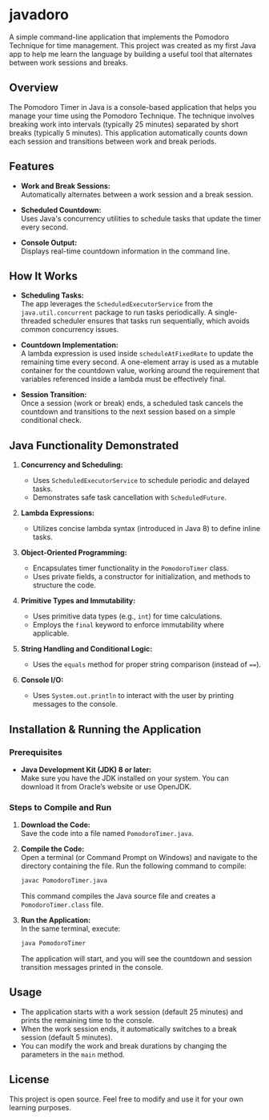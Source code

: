 # javadoro

A simple command-line application that implements the Pomodoro Technique for time management. This project was created as my first Java app to help me learn the language by building a useful tool that alternates between work sessions and breaks.

## Overview

The Pomodoro Timer in Java is a console-based application that helps you manage your time using the Pomodoro Technique. The technique involves breaking work into intervals (typically 25 minutes) separated by short breaks (typically 5 minutes). This application automatically counts down each session and transitions between work and break periods.

## Features

- **Work and Break Sessions:**  
  Automatically alternates between a work session and a break session.
  
- **Scheduled Countdown:**  
  Uses Java's concurrency utilities to schedule tasks that update the timer every second.
  
- **Console Output:**  
  Displays real-time countdown information in the command line.

## How It Works

- **Scheduling Tasks:**  
  The app leverages the `ScheduledExecutorService` from the `java.util.concurrent` package to run tasks periodically. A single-threaded scheduler ensures that tasks run sequentially, which avoids common concurrency issues.

- **Countdown Implementation:**  
  A lambda expression is used inside `scheduleAtFixedRate` to update the remaining time every second. A one-element array is used as a mutable container for the countdown value, working around the requirement that variables referenced inside a lambda must be effectively final.

- **Session Transition:**  
  Once a session (work or break) ends, a scheduled task cancels the countdown and transitions to the next session based on a simple conditional check.

## Java Functionality Demonstrated

1. **Concurrency and Scheduling:**  
   - Uses `ScheduledExecutorService` to schedule periodic and delayed tasks.
   - Demonstrates safe task cancellation with `ScheduledFuture`.

2. **Lambda Expressions:**  
   - Utilizes concise lambda syntax (introduced in Java 8) to define inline tasks.

3. **Object-Oriented Programming:**  
   - Encapsulates timer functionality in the `PomodoroTimer` class.
   - Uses private fields, a constructor for initialization, and methods to structure the code.

4. **Primitive Types and Immutability:**  
   - Uses primitive data types (e.g., `int`) for time calculations.
   - Employs the `final` keyword to enforce immutability where applicable.

5. **String Handling and Conditional Logic:**  
   - Uses the `equals` method for proper string comparison (instead of `==`).

6. **Console I/O:**  
   - Uses `System.out.println` to interact with the user by printing messages to the console.

## Installation & Running the Application

### Prerequisites

- **Java Development Kit (JDK) 8 or later:**  
  Make sure you have the JDK installed on your system. You can download it from Oracle’s website or use OpenJDK.

### Steps to Compile and Run

1. **Download the Code:**  
   Save the code into a file named `PomodoroTimer.java`.

2. **Compile the Code:**  
   Open a terminal (or Command Prompt on Windows) and navigate to the directory containing the file. Run the following command to compile:
   ```bash
   javac PomodoroTimer.java
   ```
   This command compiles the Java source file and creates a `PomodoroTimer.class` file.

3. **Run the Application:**  
   In the same terminal, execute:
   ```bash
   java PomodoroTimer
   ```
   The application will start, and you will see the countdown and session transition messages printed in the console.

## Usage

- The application starts with a work session (default 25 minutes) and prints the remaining time to the console.
- When the work session ends, it automatically switches to a break session (default 5 minutes).
- You can modify the work and break durations by changing the parameters in the `main` method.

## License

This project is open source. Feel free to modify and use it for your own learning purposes.